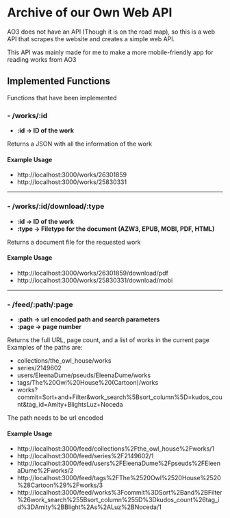 # Archive of our Own Web API
AO3 does not have an API (Though it is on the road map), so this is a web API that scrapes the website and creates a simple web API.

This API was mainly made for me to make a more mobile-friendly app for reading works from AO3

## Implemented Functions
Functions that have been implemented

### - /works/:id
- **:id -> ID of the work**

Returns a JSON with all the information of the work

#### Example Usage
- http://localhost:3000/works/26301859
- http://localhost:3000/works/25830331

---

### - /works/:id/download/:type
- **:id -> ID of the work**
- **:type -> Filetype for the document (AZW3, EPUB, MOBI, PDF, HTML)**

Returns a document file for the requested work

#### Example Usage
- http://localhost:3000/works/26301859/download/pdf
- http://localhost:3000/works/25830331/download/mobi

---

### - /feed/:path/:page
- **:path -> url encoded path and search parameters**
- **:page -> page number**

Returns the full URL, page count, and a list of works in the current page
Examples of the paths are:
- collections/the_owl_house/works
- series/2149602
- users/EleenaDume/pseuds/EleenaDume/works
- tags/The%20Owl%20House%20(Cartoon)/works
- works?commit=Sort+and+Filter&work_search%5Bsort_column%5D=kudos_count&tag_id=Amity+Blight*s*Luz+Noceda

The path needs to be url encoded

#### Example Usage
- http://localhost:3000/feed/collections%2Fthe_owl_house%2Fworks/1
- http://localhost:3000/feed/series%2F2149602/1
- http://localhost:3000/feed/users%2FEleenaDume%2Fpseuds%2FEleenaDume%2Fworks/2
- http://localhost:3000/feed/tags%2FThe%2520Owl%2520House%2520%28Cartoon%29%2Fworks/3
- http://localhost:3000/feed/works%3Fcommit%3DSort%2Band%2BFilter%26work_search%255Bsort_column%255D%3Dkudos_count%26tag_id%3DAmity%2BBlight%2As%2ALuz%2BNoceda/1